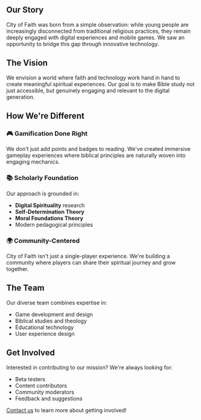 
## Our Story

City of Faith was born from a simple observation: while young people are increasingly disconnected from traditional religious practices, they remain deeply engaged with digital experiences and mobile games. We saw an opportunity to bridge this gap through innovative technology.

## The Vision

We envision a world where faith and technology work hand in hand to create meaningful spiritual experiences. Our goal is to make Bible study not just accessible, but genuinely engaging and relevant to the digital generation.

## How We're Different

### 🎮 Gamification Done Right
We don't just add points and badges to reading. We've created immersive gameplay experiences where biblical principles are naturally woven into engaging mechanics.

### 📚 Scholarly Foundation
Our approach is grounded in:
- **Digital Spirituality** research
- **Self-Determination Theory**
- **Moral Foundations Theory**
- Modern pedagogical principles

### 🌍 Community-Centered
City of Faith isn't just a single-player experience. We're building a community where players can share their spiritual journey and grow together.

## The Team

Our diverse team combines expertise in:
- Game development and design
- Biblical studies and theology
- Educational technology
- User experience design

## Get Involved

Interested in contributing to our mission? We're always looking for:
- Beta testers
- Content contributors
- Community moderators
- Feedback and suggestions

[Contact us](mailto:contact@cityoffaith.com) to learn more about getting involved!
